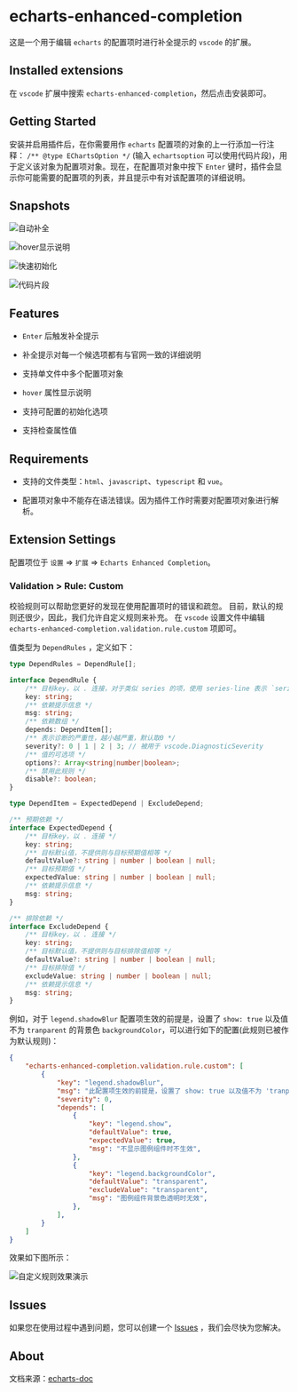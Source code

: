 # echarts-enhanced-completion

这是一个用于编辑 `echarts` 的配置项时进行补全提示的 `vscode` 的扩展。

## Installed extensions

在 `vscode` 扩展中搜索 `echarts-enhanced-completion`，然后点击安装即可。

## Getting Started

安装并启用插件后，在你需要用作 `echarts` 配置项的对象的上一行添加一行注释： `/** @type EChartsOption */` (输入 `echartsoption` 可以使用代码片段)，用于定义该对象为配置项对象。现在，在配置项对象中按下 `Enter` 键时，插件会显示你可能需要的配置项的列表，并且提示中有对该配置项的详细说明。

## Snapshots

![自动补全](https://github.com/ren-wei/echarts-enhanced-completion/raw/master/images/CompletionItems_cn.gif)

![hover显示说明](https://github.com/ren-wei/echarts-enhanced-completion/raw/master/images/Hover_cn.gif)

![快速初始化](https://github.com/ren-wei/echarts-enhanced-completion/raw/master/images/Init_cn.gif)

![代码片段](https://github.com/ren-wei/echarts-enhanced-completion/raw/master/images/Snippets.gif)

## Features

* `Enter` 后触发补全提示

* 补全提示对每一个候选项都有与官网一致的详细说明

* 支持单文件中多个配置项对象

* `hover` 属性显示说明

* 支持可配置的初始化选项

* 支持检查属性值

## Requirements

* 支持的文件类型：`html`、`javascript`、`typescript` 和 `vue`。

* 配置项对象中不能存在语法错误。因为插件工作时需要对配置项对象进行解析。

## Extension Settings

配置项位于 `设置` => `扩展` => `Echarts Enhanced Completion`。

### Validation > Rule: Custom

校验规则可以帮助您更好的发现在使用配置项时的错误和疏忽。
目前，默认的规则还很少，因此，我们允许自定义规则来补充。
在 `vscode` 设置文件中编辑 `echarts-enhanced-completion.validation.rule.custom` 项即可。

值类型为 `DependRules` ，定义如下：
```ts
type DependRules = DependRule[];

interface DependRule {
    /** 目标key，以 . 连接，对于类似 series 的项，使用 series-line 表示 `series: { type: 'line' }` */
    key: string;
    /** 依赖提示信息 */
    msg: string;
    /** 依赖数组 */
    depends: DependItem[];
    /** 表示诊断的严重性，越小越严重，默认取0 */
    severity?: 0 | 1 | 2 | 3; // 被用于 vscode.DiagnosticSeverity
    /** 值的可选项 */
    options?: Array<string|number|boolean>;
    /** 禁用此规则 */
    disable?: boolean;
}

type DependItem = ExpectedDepend | ExcludeDepend;

/** 预期依赖 */
interface ExpectedDepend {
    /** 目标key，以 . 连接 */
    key: string;
    /** 目标默认值，不提供则与目标预期值相等 */
    defaultValue?: string | number | boolean | null;
    /** 目标预期值 */
    expectedValue: string | number | boolean | null;
    /** 依赖提示信息 */
    msg: string;
}

/** 排除依赖 */
interface ExcludeDepend {
    /** 目标key，以 . 连接 */
    key: string;
    /** 目标默认值，不提供则与目标排除值相等 */
    defaultValue?: string | number | boolean | null;
    /** 目标排除值 */
    excludeValue: string | number | boolean | null;
    /** 依赖提示信息 */
    msg: string;
}
```

例如，对于 `legend.shadowBlur` 配置项生效的前提是，设置了 `show: true` 以及值不为 `tranparent` 的背景色 `backgroundColor`，可以进行如下的配置(此规则已被作为默认规则)：

```json
{
    "echarts-enhanced-completion.validation.rule.custom": [
        {
            "key": "legend.shadowBlur",
            "msg": "此配置项生效的前提是，设置了 show: true 以及值不为 'tranparent' 的背景色 backgroundColor。",
            "severity": 0,
            "depends": [
                {
                    "key": "legend.show",
                    "defaultValue": true,
                    "expectedValue": true,
                    "msg": "不显示图例组件时不生效",
                },
                {
                    "key": "legend.backgroundColor",
                    "defaultValue": "transparent",
                    "excludeValue": "transparent",
                    "msg": "图例组件背景色透明时无效",
                },
            ],
        }
    ]
}
```

效果如下图所示：

![自定义规则效果演示](https://github.com/ren-wei/echarts-enhanced-completion/raw/master/images/RuleEffect_cn.png)

## Issues

如果您在使用过程中遇到问题，您可以创建一个 [Issues](https://github.com/ren-wei/echarts-enhanced-completion/issues) ，我们会尽快为您解决。

## About

文档来源：[echarts-doc](https://github.com/apache/echarts-doc)

